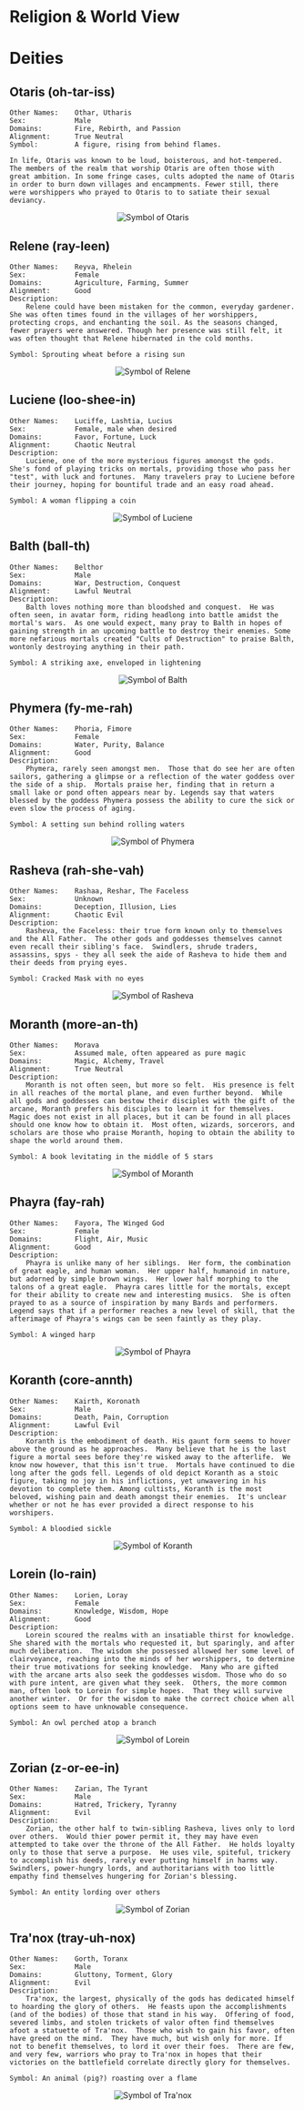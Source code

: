 # Religion & World View

# Deities

## Otaris (oh-tar-iss)

    Other Names:    Othar, Utharis
    Sex:            Male
    Domains:        Fire, Rebirth, and Passion
    Alignment:      True Neutral
    Symbol:         A figure, rising from behind flames.

`In life, Otaris was known to be loud, boisterous, and hot-tempered. The members of the realm that worship Otaris are often those with great ambition. In some fringe cases, cults adopted the name of Otaris in order to burn down villages and encampments. Fewer still, there were worshippers who prayed to Otaris to to satiate their sexual deviancy.`

<p align="center">
    <img src="./assets/images/Otaris-Symbol.png" alt="Symbol of Otaris" />
</p>

## Relene (ray-leen)

    Other Names:    Reyva, Rhelein
    Sex:            Female
    Domains:        Agriculture, Farming, Summer
    Alignment:      Good
    Description:
        Relene could have been mistaken for the common, everyday gardener.  She was often times found in the villages of her worshippers, protecting crops, and enchanting the soil. As the seasons changed, fewer prayers were answered. Though her presence was still felt, it was often thought that Relene hibernated in the cold months.

    Symbol: Sprouting wheat before a rising sun

<p align="center">
    <img src="./assets/images/Relene-Symbol.png" alt="Symbol of Relene" />
</p>

## Luciene (loo-shee-in)

    Other Names:    Luciffe, Lashtia, Lucius
    Sex:            Female, male when desired
    Domains:        Favor, Fortune, Luck
    Alignment:      Chaotic Neutral
    Description:
        Luciene, one of the more mysterious figures amongst the gods.  She's fond of playing tricks on mortals, providing those who pass her "test", with luck and fortunes.  Many travelers pray to Luciene before their journey, hoping for bountiful trade and an easy road ahead.

    Symbol: A woman flipping a coin

<p align="center">
    <img src="./assets/images/Luciene-Symbol.png" alt="Symbol of Luciene" />
</p>

## Balth (ball-th)

    Other Names:    Belthor
    Sex:            Male
    Domains:        War, Destruction, Conquest
    Alignment:      Lawful Neutral
    Description:
        Balth loves nothing more than bloodshed and conquest.  He was often seen, in avatar form, riding headlong into battle amidst the mortal's wars.  As one would expect, many pray to Balth in hopes of gaining strength in an upcoming battle to destroy their enemies. Some more nefarious mortals created "Cults of Destruction" to praise Balth, wontonly destroying anything in their path.

    Symbol: A striking axe, enveloped in lightening

<p align="center">
    <img src="./assets/images/Balth-Symbol.png" alt="Symbol of Balth" />
</p>

## Phymera (fy-me-rah)

    Other Names:    Phoria, Fimore
    Sex:            Female
    Domains:        Water, Purity, Balance
    Alignment:      Good
    Description:
        Phymera, rarely seen amongst men.  Those that do see her are often sailors, gathering a glimpse or a reflection of the water goddess over the side of a ship.  Mortals praise her, finding that in return a small lake or pond often appears near by. Legends say that waters blessed by the goddess Phymera possess the ability to cure the sick or even slow the process of aging.

    Symbol: A setting sun behind rolling waters

<p align="center">
    <img src="./assets/images/Phymera-Symbol.png" alt="Symbol of Phymera" />
</p>

## Rasheva (rah-she-vah)

    Other Names:    Rashaa, Reshar, The Faceless
    Sex:            Unknown
    Domains:        Deception, Illusion, Lies
    Alignment:      Chaotic Evil
    Description:
        Rasheva, the Faceless: their true form known only to themselves and the All Father.  The other gods and goddesses themselves cannot even recall their sibling's face.  Swindlers, shrude traders, assassins, spys - they all seek the aide of Rasheva to hide them and their deeds from prying eyes.

    Symbol: Cracked Mask with no eyes

<p align="center">
    <img src="./assets/images/Rasheva-Symbol.png" alt="Symbol of Rasheva" />
</p>

## Moranth (more-an-th)

    Other Names:    Morava
    Sex:            Assumed male, often appeared as pure magic
    Domains:        Magic, Alchemy, Travel
    Alignment:      True Neutral
    Description:
        Moranth is not often seen, but more so felt.  His presence is felt in all reaches of the mortal plane, and even further beyond.  While all gods and goddesses can bestow their disciples with the gift of the arcane, Moranth prefers his disciples to learn it for themselves.  Magic does not exist in all places, but it can be found in all places should one know how to obtain it.  Most often, wizards, sorcerors, and scholars are those who praise Moranth, hoping to obtain the ability to shape the world around them.

    Symbol: A book levitating in the middle of 5 stars

<p align="center">
    <img src="./assets/images/Moranth-Symbol.png" alt="Symbol of Moranth" />
</p>

## Phayra (fay-rah)

    Other Names:    Fayora, The Winged God
    Sex:            Female
    Domains:        Flight, Air, Music
    Alignment:      Good
    Description:
        Phayra is unlike many of her siblings.  Her form, the combination of great eagle, and human woman.  Her upper half, humanoid in nature, but adorned by simple brown wings.  Her lower half morphing to the talons of a great eagle.  Phayra cares little for the mortals, except for their ability to create new and interesting musics.  She is often prayed to as a source of inspiration by many Bards and performers. Legend says that if a performer reaches a new level of skill, that the afterimage of Phayra's wings can be seen faintly as they play.

    Symbol: A winged harp

<p align="center">
    <img src="./assets/images/Phayra-Symbol.png" alt="Symbol of Phayra" />
</p>

## Koranth (core-annth)

    Other Names:    Kairth, Koronath
    Sex:            Male
    Domains:        Death, Pain, Corruption
    Alignment:      Lawful Evil
    Description:
        Koranth is the embodiment of death. His gaunt form seems to hover above the ground as he approaches.  Many believe that he is the last figure a mortal sees before they're wisked away to the afterlife.  We know now however, that this isn't true.  Mortals have continued to die long after the gods fell. Legends of old depict Koranth as a stoic figure, taking no joy in his inflictions, yet unwavering in his devotion to complete them. Among cultists, Koranth is the most beloved, wishing pain and death amongst their enemies.  It's unclear whether or not he has ever provided a direct response to his worshipers.

    Symbol: A bloodied sickle

<p align="center">
    <img src="./assets/images/Koranth-Symbol.png" alt="Symbol of Koranth" />
</p>

## Lorein (lo-rain)

    Other Names:    Lorien, Loray
    Sex:            Female
    Domains:        Knowledge, Wisdom, Hope
    Alignment:      Good
    Description:
        Lorein scoured the realms with an insatiable thirst for knowledge.  She shared with the mortals who requested it, but sparingly, and after much deliberation.  The wisdom she possessed allowed her some level of clairvoyance, reaching into the minds of her worshippers, to determine their true motivations for seeking knowledge.  Many who are gifted with the arcane arts also seek the goddesses wisdom. Those who do so with pure intent, are given what they seek.  Others, the more common man, often look to Lorein for simple hopes.  That they will survive another winter.  Or for the wisdom to make the correct choice when all options seem to have unknowable consequence.

    Symbol: An owl perched atop a branch

<p align="center">
    <img src="./assets/images/Lorein-Symbol.png" alt="Symbol of Lorein" />
</p>

## Zorian (z-or-ee-in)

    Other Names:    Zarian, The Tyrant
    Sex:            Male
    Domains:        Hatred, Trickery, Tyranny
    Alignment:      Evil
    Description:
        Zorian, the other half to twin-sibling Rasheva, lives only to lord over others.  Would thier power permit it, they may have even attempted to take over the throne of the All Father.  He holds loyalty only to those that serve a purpose.  He uses vile, spiteful, trickery to accomplish his deeds, rarely ever putting himself in harms way.  Swindlers, power-hungry lords, and authoritarians with too little empathy find themselves hungering for Zorian's blessing.

    Symbol: An entity lording over others

<p align="center">
    <img src="./assets/images/Zorian-Symbol.png" alt="Symbol of Zorian" />
</p>

## Tra'nox (tray-uh-nox)

    Other Names:    Gorth, Toranx
    Sex:            Male
    Domains:        Gluttony, Torment, Glory
    Alignment:      Evil
    Description:
        Tra'nox, the largest, physically of the gods has dedicated himself to hoarding the glory of others.  He feasts upon the accomplishments (and of the bodies) of those that stand in his way.  Offering of food, severed limbs, and stolen trickets of valor often find themselves afoot a statuette of Tra'nox.  Those who wish to gain his favor, often have greed on the mind.  They have much, but wish only for more. If not to benefit themselves, to lord it over their foes.  There are few, and very few, warriors who pray to Tra'nox in hopes that their victories on the battlefield correlate directly glory for themselves.

    Symbol: An animal (pig?) roasting over a flame

<p align="center">
    <img src="./assets/images/Tranox-Symbol.png" alt="Symbol of Tra'nox" />
</p>

<!-- Template For Gods -->
<!-- ##

    Other Names:
    Sex:
    Domains:
    Alignment:
    Description:

    Symbol:

<p align="center">
    <img src="./assets/images/-Symbol.png" alt="Symbol of " />
</p> -->

<!-- Counts:
Male:5
Female:5

Good:4
Neutral:4
Evil:4

 -->
